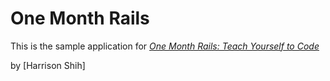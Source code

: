 # One Month Rails

This is the sample application for 
[*One Month Rails: Teach Yourself to Code*](http://onemonthrails.com)

by [Harrison Shih]